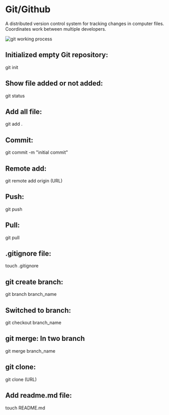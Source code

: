 # Git/Github
A distributed version control system for tracking changes in computer files.
Coordinates work between multiple developers.

![git working process](https://github.com/user-attachments/assets/91fb841c-6986-4043-bfdc-b78f8bc1adf1)


## Initialized empty Git repository:
git init

## Show file added or not added:
git status

## Add all file:
git add .

## Commit:
git commit -m "initial commit"


## Remote add:
git remote add origin (URL)

## Push:
git push

## Pull:
git pull

## .gitignore file:
touch .gitignore

## git create branch:
git branch branch_name


## Switched to branch:
git checkout branch_name


## git merge: In two branch
git merge branch_name

## git clone:
git clone (URL)

## Add readme.md file:
touch README.md
















